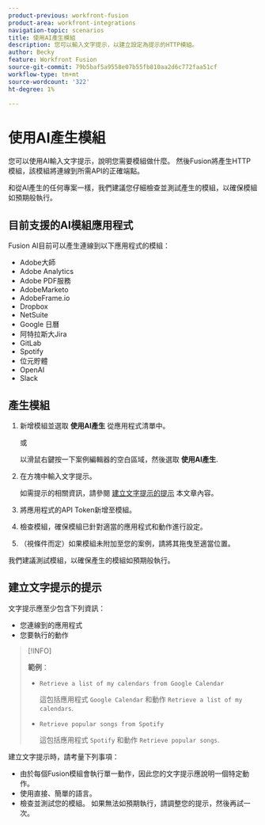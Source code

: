 ```yaml
---
product-previous: workfront-fusion
product-area: workfront-integrations
navigation-topic: scenarios
title: 使用AI產生模組
description: 您可以輸入文字提示，以建立設定為提示的HTTP模組。
author: Becky
feature: Workfront Fusion
source-git-commit: 79b5baf5a9558e07b55fb810aa2d6c772faa51cf
workflow-type: tm+mt
source-wordcount: '322'
ht-degree: 1%

---
```


# 使用AI產生模組

您可以使用AI輸入文字提示，說明您需要模組做什麼。 然後Fusion將產生HTTP模組，該模組將連線到所需API的正確端點。

和從AI產生的任何專案一樣，我們建議您仔細檢查並測試產生的模組，以確保模組如預期般執行。

## 目前支援的AI模組應用程式

Fusion AI目前可以產生連線到以下應用程式的模組：

* Adobe大師
* Adobe Analytics
* Adobe PDF服務
* AdobeMarketo
* AdobeFrame.io
* Dropbox
* NetSuite
* Google 日曆
* 阿特拉斯大Jira
* GitLab
* Spotify
* 位元貯體
* OpenAI
* Slack

## 產生模組

1. 新增模組並選取 **使用AI產生** 從應用程式清單中。

   或

   以滑鼠右鍵按一下案例編輯器的空白區域，然後選取 **使用AI產生**.
1. 在方塊中輸入文字提示。

   如需提示的相關資訊，請參閱 [建立文字提示的提示](#tips-for-creating-text-prompts) 本文章內容。
1. 將應用程式的API Token新增至模組。
1. 檢查模組，確保模組已針對適當的應用程式和動作進行設定。
1. （視條件而定）如果模組未附加至您的案例，請將其拖曳至適當位置。

我們建議測試模組，以確保產生的模組如預期般執行。

## 建立文字提示的提示

文字提示應至少包含下列資訊：

* 您連線到的應用程式
* 您要執行的動作

>[!INFO]
>
>**範例**：
>
>* `Retrieve a list of my calendars from Google Calendar`
>
>   這包括應用程式 `Google Calendar` 和動作 `Retrieve a list of my calendars`.
>
>* `Retrieve popular songs from Spotify`
>
>   這包括應用程式 `Spotify` 和動作 `Retrieve popular songs`.

建立文字提示時，請考量下列事項：

* 由於每個Fusion模組會執行單一動作，因此您的文字提示應說明一個特定動作。
* 使用直接、簡單的語言。
* 檢查並測試您的模組。 如果無法如預期執行，請調整您的提示，然後再試一次。



